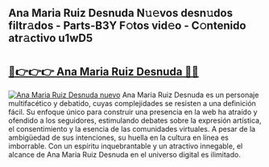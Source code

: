## Ana Maria Ruiz Desnuda N𝚞𝚎vos desn𝚞dos filtr𝚊dos - Parts-B3Y F𝚘tos vid𝚎o - C𝚘ntenido atr𝚊ctivo u1wD5

# <h2><a href="http://mb6qipm.tromn.icu/?c=Ana+Maria+Ruiz+Desnuda">🔗👉👉👉 Ana Maria Ruiz Desnuda 🔗🔗</a></h2>

[![Ana Maria Ruiz Desnuda nuevo](https://i.imgur.com/pEAQMta.gif)](http://mb6qipm.tromn.icu/?c=Ana+Maria+Ruiz+Desnuda)
Ana Maria Ruiz Desnuda es un personaje multifacético y debatido, cuyas complejidades se resisten a una definición fácil.  Su enfoque único para construir una presencia en la web ha atraído y ofendido a los seguidores, estimulando debates sobre la expresión artística, el consentimiento y la esencia de las comunidades virtuales. A pesar de la ambigüedad de sus intenciones, su huella en la cultura en línea es imborrable. Con un espíritu inquebrantable y un atractivo innegable, el alcance de Ana Maria Ruiz Desnuda en el universo digital es ilimitado.
